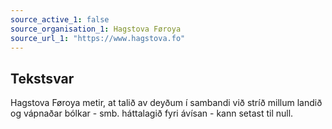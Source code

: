 ```yaml
---
source_active_1: false
source_organisation_1: Hagstova Føroya
source_url_1: "https://www.hagstova.fo"
---
```

## Tekstsvar  
Hagstova Føroya metir, at talið av deyðum í sambandi við stríð millum landið og vápnaðar bólkar - smb. háttalagið fyri ávísan - kann setast til null.
